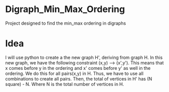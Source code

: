 # Digraph_Min_Max_Ordering
Project designed to find the min_max ordering in digraphs

# Idea
I will use python to create a the new graph H', deriving from graph H. In this new graph, we have the following constraint (x,y) --> (x',y'). This means that x comes before y in the ordering and x' comes before y' as well in the ordering. We do this for all pairs(x,y) in H. Thus, we have to use all combinations to create all pairs. Then, the total of vertices in H' has (N square) - N. Where N is the total number of vertices in H.
